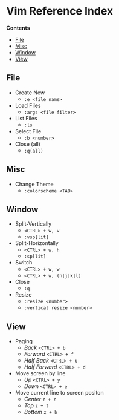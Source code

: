 # Vim Reference Index

**Contents**
* [File](#File)
* [Misc](#Misc)
* [Window](#Window)
* [View](#View)

## File
* Create New
	* `:e <file name>`
* Load Files
	* `:args <file filter>`
* List Files
	* `:ls`
* Select File
	* `:b <number>`
* Close (all)
	* `:q(all)`

## Misc
* Change Theme
	* `:colorscheme <TAB>`

## Window
* Split-Vertically
	* `<CTRL> + w, v`
	* `:vsp[lit]`
* Split-Horizontally
	* `<CTRL> + w, h`
	* `:sp[lit]`
* Switch
	* `<CTRL> + w, w`
	* `<CTRL> + w, (h|j|k|l)`
* Close
	* `:q`
* Resize
	* `:resize <number>`
	* `:vertical resize <number>`

## View
* Paging
	* *Back* `<CTRL> + b`
	* *Forward* `<CTRL> + f`
	* *Half Back* `<CTRL> + u`
	* *Half Forward* `<CTRL> + d`
* Move screen by line
	* *Up* `<CTRL> + y`
	* *Down* `<CTRL> + e`
* Move current line to screen positon
	* *Center* `z + z`
	* *Top* `z + t`
	* *Bottom* `z + b`
